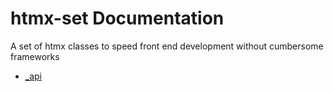 # htmx-set Documentation
A set of htmx classes to speed front end development without cumbersome frameworks

* [_api](_api.md)